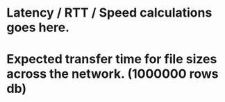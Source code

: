 # Latency / RTT / Speed calculations goes here.
# Expected transfer time for file sizes across the network. (1000000 rows db)

